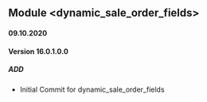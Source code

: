 ## Module <dynamic_sale_order_fields>

#### 09.10.2020
#### Version 16.0.1.0.0
##### ADD

- Initial Commit for dynamic_sale_order_fields


